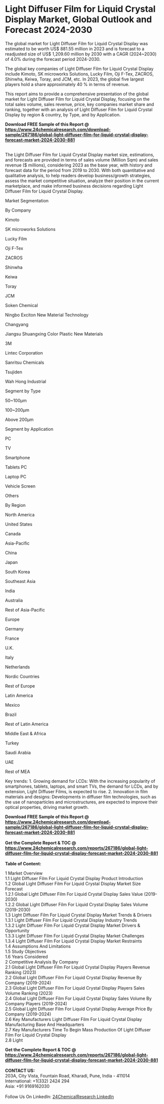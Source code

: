 <h1>Light Diffuser Film for Liquid Crystal Display Market, Global Outlook and Forecast 2024-2030</h1><p>The global market for Light Diffuser Film for Liquid Crystal Display was estimated to be worth US$ 881.55 million in 2023 and is forecast to a readjusted size of US$ 1,209.60 million by 2030 with a CAGR (2024~2030) of 4.0% during the forecast period 2024-2030.</p><p>
The global key companies of Light Diffuser Film for Liquid Crystal Display include Kimoto, SK microworks Solutions, Lucky Film, Oji F-Tex, ZACROS, Shinwha, Keiwa, Toray, and JCM, etc. In 2023, the global five largest players hold a share approximately 40 % in terms of revenue.</p><p>
This report aims to provide a comprehensive presentation of the global market for Light Diffuser Film for Liquid Crystal Display, focusing on the total sales volume, sales revenue, price, key companies market share and ranking, together with an analysis of Light Diffuser Film for Liquid Crystal Display by region &amp; country, by Type, and by Application.</p><div><b>Download FREE Sample of this Report @ 
            <a href="https://www.24chemicalresearch.com/download-sample/267186/global-light-diffuser-film-for-liquid-crystal-display-forecast-market-2024-2030-881">
            https://www.24chemicalresearch.com/download-sample/267186/global-light-diffuser-film-for-liquid-crystal-display-forecast-market-2024-2030-881</a></b></div><br><p>
The Light Diffuser Film for Liquid Crystal Display market size, estimations, and forecasts are provided in terms of sales volume (Million Sqm) and sales revenue ($ millions), considering 2023 as the base year, with history and forecast data for the period from 2019 to 2030. With both quantitative and qualitative analysis, to help readers develop business/growth strategies, assess the market competitive situation, analyze their position in the current marketplace, and make informed business decisions regarding Light Diffuser Film for Liquid Crystal Display.</p><p>
Market Segmentation</p><p>
By Company</p><p>
Kimoto</p><p>
SK microworks Solutions</p><p>
Lucky Film</p><p>
Oji F-Tex</p><p>
ZACROS</p><p>
Shinwha</p><p>
Keiwa</p><p>
Toray</p><p>
JCM</p><p>
Soken Chemical</p><p>
Ningbo Exciton New Material Technology</p><p>
Changyang</p><p>
Jiangsu Shuangxing Color Plastic New Materials</p><p>
3M</p><p>
Lintec Corporation</p><p>
Sanritsu Chemicals</p><p>
Tsujiden</p><p>
Wah Hong Industrial</p><p>
Segment by Type</p><p>
50~100µm</p><p>
100~200µm</p><p>
Above 200µm</p><p>
Segment by Application</p><p>
PC</p><p>
TV</p><p>
Smartphone</p><p>
Tablets PC</p><p>
Laptop PC</p><p>
Vehicle Screen</p><p>
Others</p><p>
By Region</p><p>
North America</p><p>
United States</p><p>
Canada</p><p>
Asia-Pacific</p><p>
China</p><p>
Japan</p><p>
South Korea</p><p>
Southeast Asia</p><p>
India</p><p>
Australia</p><p>
Rest of Asia-Pacific</p><p>
Europe</p><p>
Germany</p><p>
France</p><p>
U.K.</p><p>
Italy</p><p>
Netherlands</p><p>
Nordic Countries</p><p>
Rest of Europe</p><p>
Latin America</p><p>
Mexico</p><p>
Brazil</p><p>
Rest of Latin America</p><p>
Middle East &amp; Africa</p><p>
Turkey</p><p>
Saudi Arabia</p><p>
UAE</p><p>
Rest of MEA</p><p>
Key trends:
1. Growing demand for LCDs: With the increasing popularity of smartphones, tablets, laptops, and smart TVs, the demand for LCDs, and by extension, Light Diffuser Films, is expected to rise.
2. Innovation in film materials and designs: Developments in diffuser film technologies, such as the use of nanoparticles and microstructures, are expected to improve their optical properties, driving market growth.</p><div><b>Download FREE Sample of this Report @ 
            <a href="https://www.24chemicalresearch.com/download-sample/267186/global-light-diffuser-film-for-liquid-crystal-display-forecast-market-2024-2030-881">
            https://www.24chemicalresearch.com/download-sample/267186/global-light-diffuser-film-for-liquid-crystal-display-forecast-market-2024-2030-881</a></b></div><br><div><b>Get the Complete Report & TOC @ 
            <a href="https://www.24chemicalresearch.com/reports/267186/global-light-diffuser-film-for-liquid-crystal-display-forecast-market-2024-2030-881">
            https://www.24chemicalresearch.com/reports/267186/global-light-diffuser-film-for-liquid-crystal-display-forecast-market-2024-2030-881</a></b></div><br>
            <b>Table of Content:</b><p>1 Market Overview<br />
1.1 Light Diffuser Film For Liquid Crystal Display Product Introduction<br />
1.2 Global Light Diffuser Film For Liquid Crystal Display Market Size Forecast<br />
1.2.1 Global Light Diffuser Film For Liquid Crystal Display Sales Value (2019-2030)<br />
1.2.2 Global Light Diffuser Film For Liquid Crystal Display Sales Volume (2019-2030)<br />
1.3 Light Diffuser Film For Liquid Crystal Display Market Trends & Drivers<br />
1.3.1 Light Diffuser Film For Liquid Crystal Display Industry Trends<br />
1.3.2 Light Diffuser Film For Liquid Crystal Display Market Drivers & Opportunity<br />
1.3.3 Light Diffuser Film For Liquid Crystal Display Market Challenges<br />
1.3.4 Light Diffuser Film For Liquid Crystal Display Market Restraints<br />
1.4 Assumptions And Limitations<br />
1.5 Study Objectives<br />
1.6 Years Considered<br />
2 Competitive Analysis By Company<br />
2.1 Global Light Diffuser Film For Liquid Crystal Display Players Revenue Ranking (2023)<br />
2.2 Global Light Diffuser Film For Liquid Crystal Display Revenue By Company (2019-2024)<br />
2.3 Global Light Diffuser Film For Liquid Crystal Display Players Sales Volume Ranking (2023)<br />
2.4 Global Light Diffuser Film For Liquid Crystal Display Sales Volume By Company Players (2019-2024)<br />
2.5 Global Light Diffuser Film For Liquid Crystal Display Average Price By Company (2019-2024)<br />
2.6 Key Manufacturers Light Diffuser Film For Liquid Crystal Display Manufacturing Base And Headquarters<br />
2.7 Key Manufacturers Time To Begin Mass Production Of Light Diffuser Film For Liquid Crystal Display<br />
2.8 Light </p><div><b>Get the Complete Report & TOC @ 
            <a href="https://www.24chemicalresearch.com/reports/267186/global-light-diffuser-film-for-liquid-crystal-display-forecast-market-2024-2030-881">
            https://www.24chemicalresearch.com/reports/267186/global-light-diffuser-film-for-liquid-crystal-display-forecast-market-2024-2030-881</a></b></div><br><b>CONTACT US:</b><br>
            203A, City Vista, Fountain Road, Kharadi, Pune, India - 411014<br>
            International: +1(332) 2424 294<br>
            Asia: +91 9169162030 <br><br>
            Follow Us On LinkedIn: <a href="https://www.linkedin.com/company/24chemicalresearch/">24ChemicalResearch LinkedIn</a>